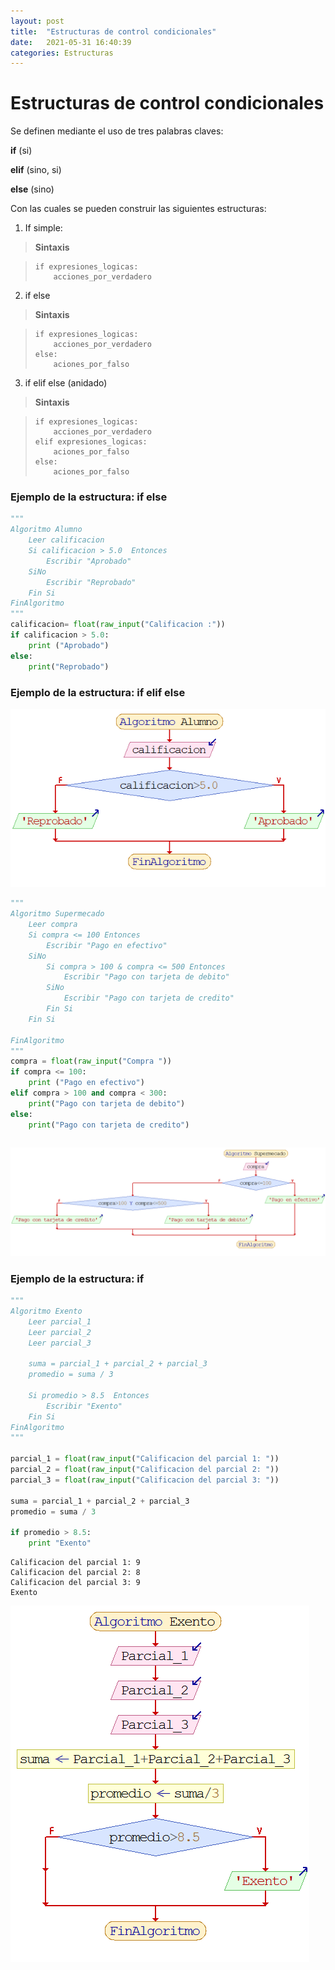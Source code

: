 ```yaml
---
layout: post
title:  "Estructuras de control condicionales"
date:   2021-05-31 16:40:39
categories: Estructuras
---
```


# Estructuras de control condicionales

Se definen mediante el uso de tres palabras claves:

**if** (si)

**elif** (sino, si)

**else** (sino)

Con las cuales se pueden construir las siguientes estructuras:

1. If simple:

> **Sintaxis**

>```
> if expresiones_logicas:
>     acciones_por_verdadero
>```

2. if else

> **Sintaxis**

>```
> if expresiones_logicas:
>     acciones_por_verdadero
> else:
>     aciones_por_falso   
>```

3. if elif else (anidado)

> **Sintaxis**

>```
> if expresiones_logicas:
>     acciones_por_verdadero
> elif expresiones_logicas:
>     aciones_por_falso
> else:
>     aciones_por_falso   
>```



### Ejemplo de la estructura: if else


```python
"""
Algoritmo Alumno
	Leer calificacion
	Si calificacion > 5.0  Entonces
		Escribir "Aprobado"
	SiNo
		Escribir "Reprobado"
	Fin Si
FinAlgoritmo
"""
calificacion= float(raw_input("Calificacion :")) 
if calificacion > 5.0:
    print ("Aprobado")
else:
    print("Reprobado")
```

### Ejemplo de la estructura: if elif else

![](https://github.com/css-umar/Programacion/blob/master/images/AlgoritmoAlumno.png)

```python
"""
Algoritmo Supermecado
	Leer compra
	Si compra <= 100 Entonces
		Escribir "Pago en efectivo"
	SiNo
		Si compra > 100 & compra <= 500 Entonces
			Escribir "Pago con tarjeta de debito"
		SiNo
			Escribir "Pago con tarjeta de credito"
		Fin Si		
	Fin Si
	
FinAlgoritmo
"""
compra = float(raw_input("Compra "))
if compra <= 100:
    print ("Pago en efectivo")
elif compra > 100 and compra < 300:
    print("Pago con tarjeta de debito")
else:
    print("Pago con tarjeta de credito")

```


```python

```

![](https://github.com/css-umar/Programacion/blob/master/images/AlgoritmoSupermercado.png)

### Ejemplo de la estructura: if 


```python
"""
Algoritmo Exento
	Leer parcial_1
	Leer parcial_2
	Leer parcial_3
	
	suma = parcial_1 + parcial_2 + parcial_3
	promedio = suma / 3
	
	Si promedio > 8.5  Entonces
		Escribir "Exento"
	Fin Si	
FinAlgoritmo
"""

parcial_1 = float(raw_input("Calificacion del parcial 1: "))
parcial_2 = float(raw_input("Calificacion del parcial 2: "))
parcial_3 = float(raw_input("Calificacion del parcial 3: "))

suma = parcial_1 + parcial_2 + parcial_3
promedio = suma / 3

if promedio > 8.5:
    print "Exento"
```

    Calificacion del parcial 1: 9
    Calificacion del parcial 2: 8
    Calificacion del parcial 3: 9
    Exento
    

![](https://github.com/css-umar/Programacion/blob/master/images/AlgoritmoExento.png)
